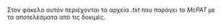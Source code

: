 
Στον φάκελο αυτόν περιέχονται τα αρχεία _.txt_ που παράγει το _McPAT_ με τα αποτελέσματα από τις δοκιμές.
